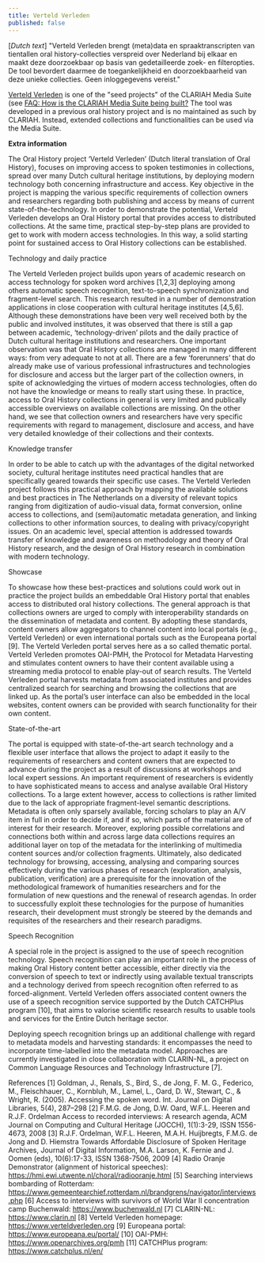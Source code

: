 ```yaml
---
title: Verteld Verleden
published: false
---
```


[*Dutch text*] "Verteld Verleden brengt (meta)data en spraaktranscripten van tientallen oral history-collecties verspreid over Nederland bij elkaar en maakt deze doorzoekbaar op basis van gedetailleerde zoek- en filteropties. De tool bevordert daarmee de toegankelijkheid en doorzoekbaarheid van deze unieke collecties. Geen inloggegevens vereist."

[Verteld Verleden](https://labs.beeldengeluid.nl/application/693621d8-2a1e-11e5-b980-005056a71e3a) is one of the "seed projects" of the CLARIAH Media Suite (see [FAQ: How is the CLARIAH Media Suite being built?](/documentation/faq/how-is-built) The tool was developed in a previous oral history project and is no maintained as such by CLARIAH. Instead, extended collections and functionalities can be used via the Media Suite.

**Extra information**

The Oral History project ‘Verteld Verleden’ (Dutch literal translation of Oral History), focuses on improving access to spoken testimonies in collections, spread over many Dutch cultural heritage institutions, by deploying modern technology both concerning infrastructure and access. Key objective in the project is mapping the various specific requirements of collection owners and researchers regarding both publishing and access by means of current state-of-the-technology. In order to demonstrate the potential, Verteld Verleden develops an Oral History portal that provides access to distributed collections. At the same time, practical step-by-step plans are provided to get to work with modern access technologies. In this way, a solid starting point for sustained access to Oral History collections can be established.

Technology and daily practice

The Verteld Verleden project builds upon years of academic research on access technology for spoken word archives [1,2,3] deploying among others automatic speech recognition, text-to-speech synchronization and fragment-level search. This research resulted in a number of demonstration applications in close cooperation with cultural heritage institutes [4,5,6]. Although these demonstrations have been very well received both by the public and involved institutes, it was observed that there is still a gap between academic, ‘technology-driven’ pilots and the daily practice of Dutch cultural heritage institutions and researchers. One important observation was that Oral History collections are managed in many different ways: from very adequate to not at all. There are a few ‘forerunners’ that do already make use of various professional infrastructures and technologies for disclosure and access but the larger part of the collection owners, in spite of acknowledging the virtues of modern access technologies, often do not have the knowledge or means to really start using these. In practice, access to Oral History collections in general is very limited and publically accessible overviews on available collections are missing. On the other hand, we see that collection owners and researchers have very specific requirements with regard to management, disclosure and access, and have very detailed knowledge of their collections and their contexts.

Knowledge transfer

In order to be able to catch up with the advantages of the digital networked society, cultural heritage institutes need practical handles that are specifically geared towards their specific use cases. The Verteld Verleden project follows this practical approach by mapping the available solutions and best practices in The Netherlands on a diversity of relevant topics ranging from digitization of audio-visual data, format conversion, online access to collections, and  (semi)automatic metadata generation, and linking collections to other information sources, to dealing with privacy/copyright issues. On an academic level, special attention is addressed towards transfer of knowledge and awareness on methodology and theory of Oral History research, and the design of Oral History research in combination with modern technology.

Showcase

To showcase how these best-practices and solutions could work out in practice the project builds an embeddable Oral History portal that enables access to distributed oral history collections. The general approach is that collections owners are urged to comply with interoperability standards on the dissemination of metadata and content. By adopting these standards, content owners allow aggregators to channel content into local portals (e.g., Verteld Verleden) or even international portals such as the Europeana portal [9]. The Verteld Verleden portal serves here as a so called thematic portal.
Verteld Verleden promotes OAI-PMH, the Protocol for Metadata Harvesting and stimulates content owners to have their content available using a streaming media protocol to enable play-out of search results. The Verteld Verleden portal harvests metadata from associated institutes and provides centralized search for searching and browsing the collections that are linked up. As the portal’s user interface can also be embedded in the local websites, content owners can be provided with search functionality for their own content.

State-of-the-art

The portal is equipped with state-of-the-art search technology and a flexible user interface that allows the project to adapt it easily to the requirements of researchers and content owners that are expected to advance during the project as a result of discussions at workshops and local expert sessions. An important requirement of researchers is evidently to have sophisticated means to access and analyse available Oral History collections.  To a large extent however, access to collections is rather limited due to the lack of appropriate fragment-level semantic descriptions. Metadata is often only sparsely available, forcing scholars to play an A/V item in full in order to decide if, and if so, which parts of the material are of interest for their research. Moreover, exploring possible correlations and connections both within and across large data collections requires an additional layer on top of the metadata for the interlinking of multimedia content sources and/or collection fragments. Ultimately, also dedicated technology for browsing, accessing, analysing and comparing sources effectively during the various phases of research (exploration, analysis, publication, verification) are a prerequisite for the innovation of the methodological framework of humanities researchers and for the formulation of new questions and the renewal of research agendas. In order to successfully exploit these technologies for the purpose of humanities research, their development must strongly be steered by the demands and requisites of the researchers and their research paradigms.

Speech Recognition

A special role in the project is assigned to the use of speech recognition technology. Speech recognition can play an important role in the process of making Oral History content better accessible, either directly via the conversion of speech to text or indirectly using available textual transcripts and a technology derived from speech recognition often referred to as forced-alignment.  Verteld Verleden offers associated content owners the use of a speech recognition service supported by the Dutch CATCHPlus program [10], that aims to valorise scientific research results to usable tools and services for the Entire Dutch heritage sector.

Deploying speech recognition brings up an additional challenge with regard to metadata models and harvesting standards: it encompasses the need to incorporate time-labelled into the metadata model. Approaches are currently investigated in close collaboration with CLARIN-NL, a project on Common Language Resources and Technology Infrastructure [7].

References
[1] Goldman, J., Renals, S., Bird, S., de Jong, F. M. G., Federico, M., Fleischhauer, C.,
Kornbluh, M., Lamel, L., Oard, D. W., Stewart, C., & Wright, R. (2005). Accessing the spoken word. Int. Journal on Digital Libraries, 5(4), 287–298
[2] F.M.G. de Jong, D.W. Oard, W.F.L. Heeren and R.J.F. Ordelman Access to recorded interviews: A research agenda, ACM Journal on Computing and Cultural Heritage (JOCCH), 1(1):3-29, ISSN 1556-4673, 2008
[3] R.J.F. Ordelman,  W.F.L. Heeren, M.A.H. Huijbregts, F.M.G. de Jong and D. Hiemstra Towards Affordable Disclosure of Spoken Heritage Archives, Journal of Digital Information, M.A. Larson, K. Fernie and J. Oomen (eds), 10(6):17-33, ISSN 1368-7506, 2009
[4] Radio Oranje Demonstrator (alignment of historical speeches): https://hmi.ewi.utwente.nl/choral/radiooranje.html
[5] Searching interviews bombarding of Rotterdam: https://www.gemeentearchief.rotterdam.nl/brandgrens/navigator/interviews.php
[6] Access to interviews with survivors of World War II concentration camp Buchenwald: https://www.buchenwald.nl
[7] CLARIN-NL: https://www.clarin.nl
[8] Verteld Verleden homepage: https://www.verteldverleden.org
[9] Europeana portal: https://www.europeana.eu/portal/
[10] OAI-PMH: https://www.openarchives.org/pmh
[11]  CATCHPlus program: https://www.catchplus.nl/en/
